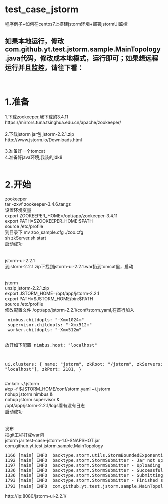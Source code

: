 # test_case_jstorm
程序例子+如何在centos7上搭建jstorm环境+部署jstormUI监控

<h2>如果本地运行，修改com.github.yt.test.jstorm.sample.MainTopology.java代码，修改成本地模式，运行即可；如果想远程运行并且监控，请往下看：</h2>
</br>
<h1>1.准备</h1>
1.下载zookeeper,我下载的3.4.11</br>
https://mirrors.tuna.tsinghua.edu.cn/apache/zookeeper/</br>
</br>
2.下载jstorm jar包 jstorm-2.2.1.zip</br>
http://www.jstorm.io/Downloads.html</br>
</br>
3.准备好一个tomcat</br>
4.准备好java环境,我装的jdk8</br>
</br>
<h1>2.开始</h1>
zookeeper</br>
tar -zxvf zookeeper-3.4.6.tar.gz  </br>
设置环境变量 </br>
export ZOOKEEPER_HOME=/opt/app/zookeeper-3.4.11   </br>
export PATH=$ZOOKEEPER_HOME:$PATH </br>
source /etc/profile</br>
到目录下 mv zoo_sample.cfg ./zoo.cfg </br>
sh zkServer.sh start</br>
启动成功</br>
</br>
</br>
jstorm-ui-2.2.1</br>
到jstorm-2.2.1.zip下找到jstorm-ui-2.2.1.war扔到tomcat里，启动</br>
</br>
</br>
jstorm</br>
unzip jstorm-2.2.1.zip</br>
export JSTORM_HOME=/opt/app/jstorm-2.2.1</br>
export PATH=$JSTORM_HOME/bin:$PATH</br>
source /etc/profile</br>
修改配置文件 /opt/app/jstorm-2.2.1/conf/storm.yaml,在首行加入</br>
<pre>
 nimbus.childopts: "-Xmx1024m"
 supervisor.childopts: "-Xmx512m"
 worker.childopts: "-Xmx512m"

放开如下配置
nimbus.host: "localhost"
 
ui.clusters:
    {
       name: "jstorm",
       zkRoot: "/jstorm",
       zkServers:
           [ "localhost"],
       zkPort: 2181,
     }
</pre>


#mkdir ~/.jstorm  </br>
#cp -f $JSTORM_HOME/conf/storm.yaml ~/.jstorm</br>
nohup jstorm nimbus &  </br>
nohup jstorm supervisor & </br>
/opt/app/jstorm-2.2.1/logs看有没有日志</br>
启动成功</br>
</br>
</br>
发布</br>
把git工程打成war包</br>
jstorm jar test-case-jstorm-1.0-SNAPSHOT.jar com.github.yt.test.jstorm.sample.MainTopology</br>

<pre>
1166 [main] INFO  backtype.storm.utils.StormBoundedExponentialBackoffRetry - The baseSleepTimeMs [2000] the maxSleepTimeMs [60000] the maxRetries [5]
1192 [main] INFO  backtype.storm.StormSubmitter - Jar not uploaded to master yet. Submitting jar...
1197 [main] INFO  backtype.storm.StormSubmitter - Uploading topology jar jstorm-core-2.2.1.jar to assigned location: /opt/app/jstorm-2.2.1/data/nimbus/inbox/6b8f633e-9275-44a9-8c2d-e4d6313fd47a/stormjar-6b8f633e-9275-44a9-8c2d-e4d6313fd47a.jar
1336 [main] INFO  backtype.storm.StormSubmitter - Successfully uploaded topology jar to assigned location: /opt/app/jstorm-2.2.1/data/nimbus/inbox/6b8f633e-9275-44a9-8c2d-e4d6313fd47a/stormjar-6b8f633e-9275-44a9-8c2d-e4d6313fd47a.jar
1336 [main] INFO  backtype.storm.StormSubmitter - Submitting topology limiao_test in distributed mode with conf {"user.defined.logback.conf":"logback.xml","topology.debug":true,"exclude.jars":"","user.group":null,"topology.max.spout.pending":1,"user.name":null,"user.password":null}
1793 [main] INFO  backtype.storm.StormSubmitter - Finished submitting topology: limiao_test
1793 [main] INFO  com.github.yt.test.jstorm.sample.MainTopology - 远程模式启动... ...
</pre>
http://ip:8080/jstorm-ui-2.2.1/</br>


